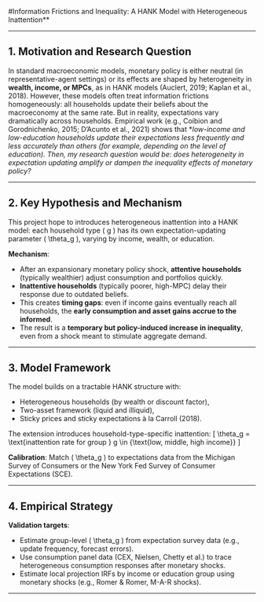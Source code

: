   
#Information Frictions and Inequality: A HANK Model with Heterogeneous Inattention**

---

## 1. Motivation and Research Question

In standard macroeconomic models, monetary policy is either neutral (in representative-agent settings) or its effects are shaped by heterogeneity in **wealth, income, or MPCs**, as in HANK models (Auclert, 2019; Kaplan et al., 2018). However, these models often treat information frictions homogeneously: all households update their beliefs about the macroeconomy at the same rate. But in reality, expectations vary dramatically across households. Empirical work (e.g., Coibion and Gorodnichenko, 2015; D’Acunto et al., 2021) shows that **low-income and low-education households update their expectations less frequently and less accurately than others (for example, depending on the level of education). Then, my research question would be: does heterogeneity in expectation updating amplify or dampen the inequality effects of monetary policy?*

---

## 2. Key Hypothesis and Mechanism

This project hope to introduces heterogeneous inattention into a HANK model: each household type \( g \) has its own expectation-updating parameter \( \theta_g \), varying by income, wealth, or education.

**Mechanism**:
- After an expansionary monetary policy shock, **attentive households** (typically wealthier) adjust consumption and portfolios quickly.
- **Inattentive households** (typically poorer, high-MPC) delay their response due to outdated beliefs.
- This creates **timing gaps**: even if income gains eventually reach all households, the **early consumption and asset gains accrue to the informed**.
- The result is a **temporary but policy-induced increase in inequality**, even from a shock meant to stimulate aggregate demand.

---

## 3. Model Framework

The model builds on a tractable HANK structure with:
- Heterogeneous households (by wealth or discount factor),
- Two-asset framework (liquid and illiquid),
- Sticky prices and sticky expectations à la Carroll (2018).

The extension introduces household-type-specific inattention:
\[
\theta_g = \text{inattention rate for group } g \in \{\text{low, middle, high income}\}
\]

**Calibration**: Match \( \theta_g \) to expectations data from the Michigan Survey of Consumers or the New York Fed Survey of Consumer Expectations (SCE).

---

## 4. Empirical Strategy
**Validation targets**:
- Estimate group-level \( \theta_g \) from expectation survey data (e.g., update frequency, forecast errors).
- Use consumption panel data (CEX, Nielsen, Chetty et al.) to trace heterogeneous consumption responses after monetary shocks.
- Estimate local projection IRFs by income or education group using monetary shocks (e.g., Romer & Romer, M-A-R shocks).


---
